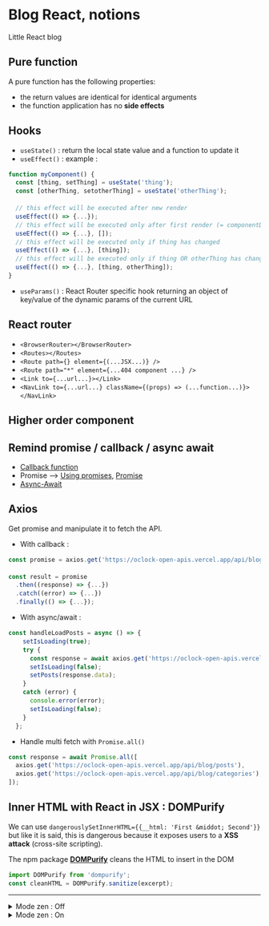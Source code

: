# Blog React, notions

Little React blog

## Pure function

A pure function has the following properties:

- the return values are identical for identical arguments
- the function application has no **side effects**

## Hooks

- `useState()` : return the local state value and a function to update it
- `useEffect()` : example :

```js
function myComponent() {
  const [thing, setThing] = useState('thing');
  const [otherThing, setotherThing] = useState('otherThing');

  // this effect will be executed after new render
  useEffect(() => {...});
  // this effect will be executed only after first render (= componentDidMount)
  useEffect(() => {...}, []);
  // this effect will be executed only if thing has changed
  useEffect(() => {...}, [thing]);
  // this effect will be executed only if thing OR otherThing has changed
  useEffect(() => {...}, [thing, otherThing]);
}
```

- `useParams()` : React Router specific hook returning an object of key/value of the dynamic params of the current URL

## React router

- `<BrowserRouter></BrowserRouter>`
- `<Routes></Routes>`
- `<Route path={} element={(...JSX...)} />`
- `<Route path="*" element={...404 component ...} />`
- `<Link to={...url...}></Link>`
- `<NavLink to={...url...} className={(props) => (...function...)}></NavLink>`

## Higher order component

## Remind promise / callback / async await

- [Callback function](https://developer.mozilla.org/fr/docs/Glossary/Callback_function)
- Promise --> [Using promises](https://developer.mozilla.org/fr/docs/Web/JavaScript/Guide/Using_promises), [Promise](https://developer.mozilla.org/fr/docs/Web/JavaScript/Reference/Global_Objects/Promise)
- [Async-Await](https://developer.mozilla.org/fr/docs/Web/JavaScript/Reference/Statements/async_function)

## Axios

Get promise and manipulate it to fetch the API.

- With callback :

```js
const promise = axios.get('https://oclock-open-apis.vercel.app/api/blog/posts');

const result = promise
  .then((response) => {...})
  .catch((error) => {...})
  .finally(() => {...});
```

- With async/await :

```js
const handleLoadPosts = async () => {
    setIsLoading(true);
    try {
      const response = await axios.get('https://oclock-open-apis.vercel.app/api/blog/posts');
      setIsLoading(false);
      setPosts(response.data);
    }
    catch (error) {
      console.error(error);
      setIsLoading(false);
    }
  };
```

- Handle multi fetch with `Promise.all()`

```js
const response = await Promise.all([
  axios.get('https://oclock-open-apis.vercel.app/api/blog/posts'),
  axios.get('https://oclock-open-apis.vercel.app/api/blog/categories'),
]);
```

## Inner HTML with React in JSX : DOMPurify

We can use `dangerouslySetInnerHTML={{__html: 'First &middot; Second'}}` but like it is said, this is dangerous because it exposes users to a **XSS attack** (cross-site scripting).

The npm package **[DOMPurify](https://www.npmjs.com/package/dompurify)** cleans the HTML to insert in the DOM

```js
import DOMPurify from 'dompurify';
const cleanHTML = DOMPurify.sanitize(excerpt);
```

-------------------

<details>
  <summary>Mode zen : Off</summary>

![Off](./docs/off.png)

</details>

<details>
  <summary>Mode zen : On</summary>

![On](./docs/on.png)

</details>

